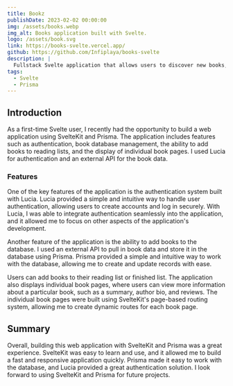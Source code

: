 ```yaml
---
title: Bookz
publishDate: 2023-02-02 00:00:00
img: /assets/books.webp
img_alt: Books application built with Svelte.
logo: /assets/book.svg
link: https://books-svelte.vercel.app/
github: https://github.com/Infiplaya/books-svelte
description: |
  Fullstack Svelte application that allows users to discover new books, add them to reading list or finished list.
tags:
  - Svelte
  - Prisma
---
```


## Introduction

As a first-time Svelte user, I recently had the opportunity to build a web application using SvelteKit and Prisma. The application includes features such as authentication, book database management, the ability to add books to reading lists, and the display of individual book pages. I used Lucia for authentication and an external API for the book data.

### Features

One of the key features of the application is the authentication system built with Lucia. Lucia provided a simple and intuitive way to handle user authentication, allowing users to create accounts and log in securely. With Lucia, I was able to integrate authentication seamlessly into the application, and it allowed me to focus on other aspects of the application's development.

Another feature of the application is the ability to add books to the database. I used an external API to pull in book data and store it in the database using Prisma. Prisma provided a simple and intuitive way to work with the database, allowing me to create and update records with ease.

Users can add books to their reading list or finished list. The application also displays individual book pages, where users can view more information about a particular book, such as a summary, author bio, and reviews. The individual book pages were built using SvelteKit's page-based routing system, allowing me to create dynamic routes for each book page.

## Summary

Overall, building this web application with SvelteKit and Prisma was a great experience. SvelteKit was easy to learn and use, and it allowed me to build a fast and responsive application quickly. Prisma made it easy to work with the database, and Lucia provided a great authentication solution. I look forward to using SvelteKit and Prisma for future projects.
